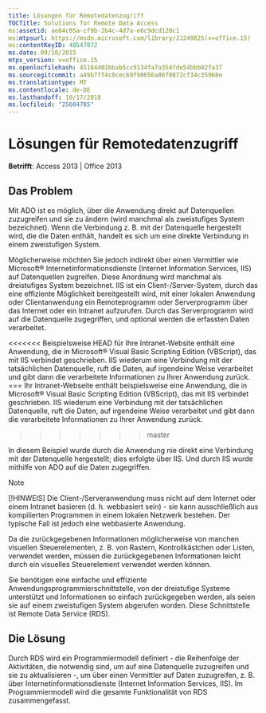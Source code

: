 ```yaml
---
title: Lösungen für Remotedatenzugriff
TOCTitle: Solutions for Remote Data Access
ms:assetid: ae84c05a-cf9b-2b4c-4d7a-e6c9dcd120c1
ms:mtpsurl: https://msdn.microsoft.com/library/JJ249825(v=office.15)
ms:contentKeyID: 48547072
ms.date: 09/18/2015
mtps_version: v=office.15
ms.openlocfilehash: 45164401bbab5cc9134fa7a354fde54bbb02fa37
ms.sourcegitcommit: a49b77f4c8cec69f90656a86f0872cf34c35968e
ms.translationtype: MT
ms.contentlocale: de-DE
ms.lasthandoff: 10/17/2018
ms.locfileid: "25604785"
---
```

# <a name="solutions-for-remote-data-access"></a>Lösungen für Remotedatenzugriff


**Betrifft**: Access 2013 | Office 2013

## <a name="the-issue"></a>Das Problem

Mit ADO ist es möglich, über die Anwendung direkt auf Datenquellen zuzugreifen und sie zu ändern (wird manchmal als zweistufiges System bezeichnet). Wenn die Verbindung z. B. mit der Datenquelle hergestellt wird, die die Daten enthält, handelt es sich um eine direkte Verbindung in einem zweistufigen System.

Möglicherweise möchten Sie jedoch indirekt über einen Vermittler wie Microsoft® Internetinformationsdienste (Internet Information Services, IIS) auf Datenquellen zugreifen. Diese Anordnung wird manchmal als dreistufiges System bezeichnet. IIS ist ein Client-/Server-System, durch das eine effiziente Möglichkeit bereitgestellt wird, mit einer lokalen Anwendung oder Clientanwendung ein Remoteprogramm oder Serverprogramm über das Internet oder ein Intranet aufzurufen. Durch das Serverprogramm wird auf die Datenquelle zugegriffen, und optional werden die erfassten Daten verarbeitet.

<<<<<<< Beispielsweise HEAD für Ihre Intranet-Website enthält eine Anwendung, die in Microsoft® Visual Basic Scripting Edition (VBScript), das mit IIS verbindet geschrieben. IIS wiederum eine Verbindung mit der tatsächlichen Datenquelle, ruft die Daten, auf irgendeine Weise verarbeitet und gibt dann die verarbeitete Informationen zu Ihrer Anwendung zurück.
=== Ihr Intranet-Webseite enthält beispielsweise eine Anwendung, die in Microsoft® Visual Basic Scripting Edition (VBScript), das mit IIS verbindet geschrieben. IIS wiederum eine Verbindung mit der tatsächlichen Datenquelle, ruft die Daten, auf irgendeine Weise verarbeitet und gibt dann die verarbeitete Informationen zu Ihrer Anwendung zurück.
>>>>>>> master

In diesem Beispiel wurde durch die Anwendung nie direkt eine Verbindung mit der Datenquelle hergestellt; dies erfolgte über IIS. Und durch IIS wurde mithilfe von ADO auf die Daten zugegriffen.


> [!NOTE]
> <P>[!HINWEIS] Die Client-/Serveranwendung muss nicht auf dem Internet oder einem Intranet basieren (d. h. webbasiert sein) - sie kann ausschließlich aus kompilierten Programmen in einem lokalen Netzwerk bestehen. Der typische Fall ist jedoch eine webbasierte Anwendung.</P>



Da die zurückgegebenen Informationen möglicherweise von manchen visuellen Steuerelementen, z. B. von Rastern, Kontrollkästchen oder Listen, verwendet werden, müssen die zurückgegebenen Informationen leicht durch ein visuelles Steuerelement verwendet werden können.

Sie benötigen eine einfache und effiziente Anwendungsprogrammierschnittstelle, von der dreistufige Systeme unterstützt und Informationen so einfach zurückgegeben werden, als seien sie auf einem zweistufigen System abgerufen worden. Diese Schnittstelle ist Remote Data Service (RDS).

## <a name="the-solution"></a>Die Lösung

Durch RDS wird ein Programmiermodell definiert - die Reihenfolge der Aktivitäten, die notwendig sind, um auf eine Datenquelle zuzugreifen und sie zu aktualisieren -, um über einen Vermittler auf Daten zuzugreifen, z. B. über Internetinformationsdienste (Internet Information Services, IIS). Im Programmiermodell wird die gesamte Funktionalität von RDS zusammengefasst.


